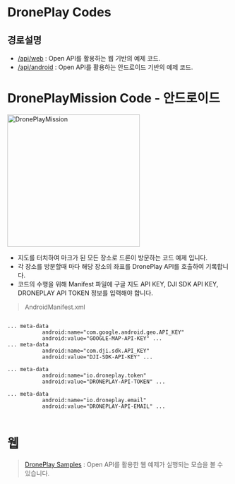 # DronePlay Codes

## 경로설명
+ [/api/web](https://github.com/theknightsfield/droneplaycodes/tree/master/api/web) : Open API를 활용하는 웹 기반의 예제 코드.
+ [/api/android](https://github.com/theknightsfield/droneplaycodes/tree/master/api/android) : Open API를 활용하는 안드로이드 기반의 예제 코드.

# DronePlayMission Code - 안드로이드 
<img src="https://theknightsfield.github.io/droneplaycodes/api/screen.png" alt="DronePlayMission" width="300">

+ 지도를 터치하여 마크가 된 모든 장소로 드론이 방문하는 코드 예제 입니다.
+ 각 장소를 방문할때 마다 해당 장소의 좌표를 DronePlay API를 호출하여 기록합니다.
+ 코드의 수행을 위해 Manifest 파일에 구글 지도 API KEY, DJI SDK API KEY, DRONEPLAY API TOKEN 정보를 입력해야 합니다.

> AndroidManifest.xml
<pre>
<code>
... meta-data
           android:name="com.google.android.geo.API_KEY"
           android:value="GOOGLE-MAP-API-KEY" ...
... meta-data
           android:name="com.dji.sdk.API_KEY"
           android:value="DJI-SDK-API-KEY" ...

... meta-data
           android:name="io.droneplay.token"
           android:value="DRONEPLAY-API-TOKEN" ...

... meta-data
           android:name="io.droneplay.email"
           android:value="DRONEPLAY-API-EMAIL" ...
</code>
</pre>

# 웹 
> [DronePlay Samples](http://dev.droneplay.io/dev/examples/index.html) : Open API를 활용한 웹 예제가 실행되는 모습을 볼 수 있습니다.
